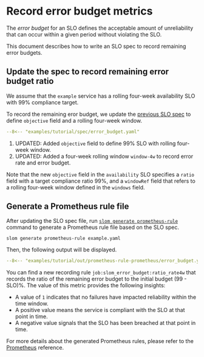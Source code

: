 # Record error budget metrics

The _error budget_ for an SLO defines the acceptable amount of unreliability that can occur within a given period without violating the SLO.

This document describes how to write an SLO spec to record remaining error budgets.

## Update the spec to record remaining error budget ratio

We assume that the `example` service has a rolling four-week availability SLO with 99% compliance target.

To record the remaining eror budget, we update the [previous SLO spec](./record-sli-metrics.md) to define `objective` field and a rolling four-week window.

```yaml title="example.yaml"
--8<-- "examples/tutorial/spec/error_budget.yaml"
```

1. UPDATED: Added `objective` field to define 99% SLO with rolling four-week window.
2. UPDATED: Added a four-week rolling window `window-4w` to record error rate and error budget.

Note that the new `objective` field in the `availability` SLO specifies a `ratio` field with a target compliance ratio 99%, and a `windowRef` field that refers to a rolling four-week window defined in the `windows` field.

## Generate a Prometheus rule file

After updating the SLO spec file, run [`slom generate prometheus-rule`](../../references/cli/generate/prometheus_rule.md) command to generate a Prometheus rule file based on the SLO spec.

```shell
slom generate prometheus-rule example.yaml
```

Then, the following output will be displayed.

```yaml
--8<-- "examples/tutorial/out/prometheus-rule-prometheus/error_budget.yaml"
```

You can find a new recording rule `job:slom_error_budget:ratio_rate4w` that records the ratio of the remaining error budget to the initial budget (99 - SLO)%.
The value of this metric provides the following insights:

- A value of `1` indicates that no failures have impacted reliability within the time window.
- A positive value means the service is compliant with the SLO at that point in time.
- A negative value signals that the SLO has been breached at that point in time.

For more details about the generated Prometheus rules, please refer to the [Prometheus](../../references/metrics/prometheus/) reference.
